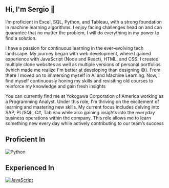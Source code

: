 ## Hi, I'm Sergio 👋

I’m proficient in Excel, SQL, Python, and Tableau, with a strong foundation in machine learning algorithms. I enjoy facing challenges head on and can guarantee that no matter the problem, I will do everything in my power to find a solution. 

I have a passion for continuous learning in the ever-evolving tech landscape. My journey began with web development, where I gained experience with JavaScript (Node and React), HTML, and CSS. I created multiple clone websites as well as multiple versions of personal portfolios (which made me realize I'm better at developing than designing 😅). From there I moved on to immersing myself in AI and Machine Learning. Now, I find myself continuously honing my skills and revisiting old courses to reinforce my knowledge and gain fresh insights

You can currently find me at Yokogawa Corporation of America working as a Programming Analyst. Under this role, I'm thriving on the excitement of learning and mastering new skills. My current focus includes delving into SAP, PL/SQL, C#, Tableau while also gaining insights into the everyday business operations within the company. This role allows me to learn something new every day while actively contributing to our team’s success

## Proficient In
<img src="https://camo.githubusercontent.com/04bcd2877d02f0c65ff93c7622686e0c5a4d838720a2ff5debe143a30b6eeb58/68747470733a2f2f696d672e736869656c64732e696f2f62616467652f2d507974686f6e2d3030303f266c6f676f3d507974686f6e" alt="Python" data-canonical-src="https://img.shields.io/badge/-Python-000?&amp;logo=Python" style="max-width: 100%;">

## Experienced In
<a target="_blank" rel="noopener noreferrer nofollow" href="https://camo.githubusercontent.com/e0dc80cecfb9e807086f7318656abbc2bcc0695bf1039d3bee149e65e320b088/68747470733a2f2f696d672e736869656c64732e696f2f62616467652f2d4a6176615363726970742d3030303f266c6f676f3d4a617661536372697074"><img src="https://camo.githubusercontent.com/e0dc80cecfb9e807086f7318656abbc2bcc0695bf1039d3bee149e65e320b088/68747470733a2f2f696d672e736869656c64732e696f2f62616467652f2d4a6176615363726970742d3030303f266c6f676f3d4a617661536372697074" alt="JavaScript" data-canonical-src="https://img.shields.io/badge/-JavaScript-000?&amp;logo=JavaScript" style="max-width: 100%;"></a>


<!--
**SergioRobledo18/SergioRobledo18** is a ✨ _special_ ✨ repository because its `README.md` (this file) appears on your GitHub profile.

Here are some ideas to get you started:

- 🔭 I’m currently working on ...
- 🌱 I’m currently learning ...
- 👯 I’m looking to collaborate on ...
- 🤔 I’m looking for help with ...
- 💬 Ask me about ...
- 📫 How to reach me: ...
- 😄 Pronouns: ...
- ⚡ Fun fact: ...
-->
